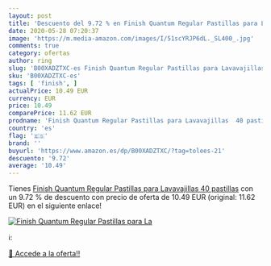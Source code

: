 ```yaml
---
layout: post
title: 'Descuento del 9.72 % en Finish Quantum Regular Pastillas para La'
date: 2020-05-28 07:20:37
image: 'https://m.media-amazon.com/images/I/51scYRJP6dL._SL400_.jpg'
comments: true
category: ofertas
author: ring
slug: 'B00XADZTXC-es Finish Quantum Regular Pastillas para Lavavajillas 40...'
sku: 'B00XADZTXC-es'
tags: [ 'finish', ]
actualPrice: 10.49 EUR
currency: EUR
price: 10.49
comparePrice: 11.62 EUR
prodname: 'Finish Quantum Regular Pastillas para Lavavajillas  40 pastillas'
country: 'es'
flag: '🇪🇸'
brand: ''
buyurl: 'https://www.amazon.es/dp/B00XADZTXC/?tag=tolees-21'
descuento: '9.72'
average: '10.49'
---
```


Tienes [Finish Quantum Regular Pastillas para Lavavajillas  40 pastillas](https://www.amazon.es/dp/B00XADZTXC/?tag=tolees-21) con un 9.72 % de descuento con precio de oferta de 10.49 EUR (original: 11.62 EUR) en el siguiente enlace!

[![Finish Quantum Regular Pastillas para La](https://m.media-amazon.com/images/I/51scYRJP6dL._SL400_.jpg)](https://www.amazon.es/dp/B00XADZTXC/?tag=tolees-21)

ℹ️:


[🛒 Accede a la oferta!!](https://www.amazon.es/dp/B00XADZTXC/?tag=tolees-21)
